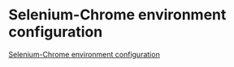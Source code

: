 # Selenium-Chrome environment configuration
[Selenium-Chrome environment configuration](https://aiwithcloud.com/2022/09/16/selenium_chrome_environment_configuration/)